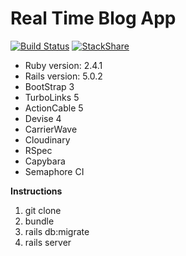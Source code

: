 # Real Time Blog App

[![Build Status](https://semaphoreci.com/api/v1/priom/realtimeblog/branches/master/shields_badge.svg)](https://semaphoreci.com/priom/realtimeblog)
[![StackShare](https://img.shields.io/badge/tech-stack-0690fa.svg?style=flat)](https://stackshare.io/priom/rails5stack)

* Ruby version: 2.4.1
* Rails version: 5.0.2
* BootStrap 3
* TurboLinks 5
* ActionCable 5
* Devise 4
* CarrierWave
* Cloudinary
* RSpec
* Capybara
* Semaphore CI

**Instructions**
1. git clone
2. bundle
3. rails db:migrate
4. rails server